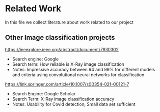 # Related Work
In this file we collect literature about work related to our project

## Other Image classification projects
https://ieeexplore.ieee.org/abstract/document/7930302
- Search engine: Google
- Search term: How reliable is X-Ray image classification
- Notes: Impressive accuracy between 94 and 99% for different models and criteria using convolutional neural networks for classification

https://link.springer.com/article/10.1007/s00354-021-00121-7
- Search Engine: Google Scholar
- Search Term: X-Ray image classification accuracy
- Notes: Usability for Covid detection, Small data set sufficient
